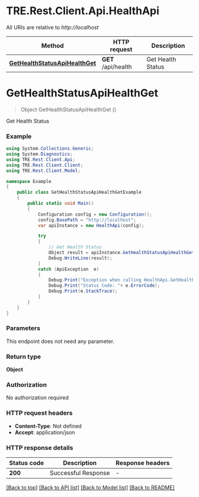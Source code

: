 # TRE.Rest.Client.Api.HealthApi

All URIs are relative to *http://localhost*

Method | HTTP request | Description
------------- | ------------- | -------------
[**GetHealthStatusApiHealthGet**](HealthApi.md#gethealthstatusapihealthget) | **GET** /api/health | Get Health Status


<a name="gethealthstatusapihealthget"></a>
# **GetHealthStatusApiHealthGet**
> Object GetHealthStatusApiHealthGet ()

Get Health Status

### Example
```csharp
using System.Collections.Generic;
using System.Diagnostics;
using TRE.Rest.Client.Api;
using TRE.Rest.Client.Client;
using TRE.Rest.Client.Model;

namespace Example
{
    public class GetHealthStatusApiHealthGetExample
    {
        public static void Main()
        {
            Configuration config = new Configuration();
            config.BasePath = "http://localhost";
            var apiInstance = new HealthApi(config);

            try
            {
                // Get Health Status
                Object result = apiInstance.GetHealthStatusApiHealthGet();
                Debug.WriteLine(result);
            }
            catch (ApiException  e)
            {
                Debug.Print("Exception when calling HealthApi.GetHealthStatusApiHealthGet: " + e.Message );
                Debug.Print("Status Code: "+ e.ErrorCode);
                Debug.Print(e.StackTrace);
            }
        }
    }
}
```

### Parameters
This endpoint does not need any parameter.

### Return type

**Object**

### Authorization

No authorization required

### HTTP request headers

 - **Content-Type**: Not defined
 - **Accept**: application/json


### HTTP response details
| Status code | Description | Response headers |
|-------------|-------------|------------------|
| **200** | Successful Response |  -  |

[[Back to top]](#) [[Back to API list]](../README.md#documentation-for-api-endpoints) [[Back to Model list]](../README.md#documentation-for-models) [[Back to README]](../README.md)

